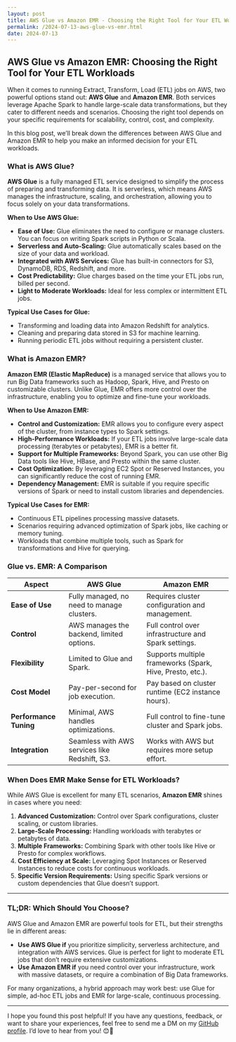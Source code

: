 ```yaml
---
layout: post  
title: AWS Glue vs Amazon EMR - Choosing the Right Tool for Your ETL Workloads
permalink: /2024-07-13-aws-glue-vs-emr.html  
date: 2024-07-13
---
```


## **AWS Glue vs Amazon EMR: Choosing the Right Tool for Your ETL Workloads**

When it comes to running Extract, Transform, Load (ETL) jobs on AWS, two powerful options stand out: **AWS Glue** and **Amazon EMR**. Both services leverage Apache Spark to handle large-scale data transformations, but they cater to different needs and scenarios. Choosing the right tool depends on your specific requirements for scalability, control, cost, and complexity.

In this blog post, we’ll break down the differences between AWS Glue and Amazon EMR to help you make an informed decision for your ETL workloads.


### **What is AWS Glue?**
**AWS Glue** is a fully managed ETL service designed to simplify the process of preparing and transforming data. It is serverless, which means AWS manages the infrastructure, scaling, and orchestration, allowing you to focus solely on your data transformations.

**When to Use AWS Glue:**
- **Ease of Use:** Glue eliminates the need to configure or manage clusters. You can focus on writing Spark scripts in Python or Scala.
- **Serverless and Auto-Scaling:** Glue automatically scales based on the size of your data and workload.
- **Integrated with AWS Services:** Glue has built-in connectors for S3, DynamoDB, RDS, Redshift, and more.
- **Cost Predictability:** Glue charges based on the time your ETL jobs run, billed per second.
- **Light to Moderate Workloads:** Ideal for less complex or intermittent ETL jobs.

**Typical Use Cases for Glue:**
- Transforming and loading data into Amazon Redshift for analytics.
- Cleaning and preparing data stored in S3 for machine learning.
- Running periodic ETL jobs without requiring a persistent cluster.


### **What is Amazon EMR?**
**Amazon EMR (Elastic MapReduce)** is a managed service that allows you to run Big Data frameworks such as Hadoop, Spark, Hive, and Presto on customizable clusters. Unlike Glue, EMR offers more control over the infrastructure, enabling you to optimize and fine-tune your workloads.

**When to Use Amazon EMR:**
- **Control and Customization:** EMR allows you to configure every aspect of the cluster, from instance types to Spark settings.
- **High-Performance Workloads:** If your ETL jobs involve large-scale data processing (terabytes or petabytes), EMR is a better fit.
- **Support for Multiple Frameworks:** Beyond Spark, you can use other Big Data tools like Hive, HBase, and Presto within the same cluster.
- **Cost Optimization:** By leveraging EC2 Spot or Reserved Instances, you can significantly reduce the cost of running EMR.
- **Dependency Management:** EMR is suitable if you require specific versions of Spark or need to install custom libraries and dependencies.

**Typical Use Cases for EMR:**
- Continuous ETL pipelines processing massive datasets.
- Scenarios requiring advanced optimization of Spark jobs, like caching or memory tuning.
- Workloads that combine multiple tools, such as Spark for transformations and Hive for querying.



### **Glue vs. EMR: A Comparison**

| **Aspect**                | **AWS Glue**                                | **Amazon EMR**                                   |
|----------------------------|--------------------------------------------|------------------------------------------------|
| **Ease of Use**            | Fully managed, no need to manage clusters. | Requires cluster configuration and management.  |
| **Control**                | AWS manages the backend, limited options.  | Full control over infrastructure and Spark settings. |
| **Flexibility**            | Limited to Glue and Spark.                 | Supports multiple frameworks (Spark, Hive, Presto, etc.). |
| **Cost Model**             | Pay-per-second for job execution.          | Pay based on cluster runtime (EC2 instance hours). |
| **Performance Tuning**     | Minimal, AWS handles optimizations.        | Full control to fine-tune cluster and Spark jobs. |
| **Integration**            | Seamless with AWS services like Redshift, S3. | Works with AWS but requires more setup effort.  |



### **When Does EMR Make Sense for ETL Workloads?**
While AWS Glue is excellent for many ETL scenarios, **Amazon EMR** shines in cases where you need:
1. **Advanced Customization:** Control over Spark configurations, cluster scaling, or custom libraries.
2. **Large-Scale Processing:** Handling workloads with terabytes or petabytes of data.
3. **Multiple Frameworks:** Combining Spark with other tools like Hive or Presto for complex workflows.
4. **Cost Efficiency at Scale:** Leveraging Spot Instances or Reserved Instances to reduce costs for continuous workloads.
5. **Specific Version Requirements:** Using specific Spark versions or custom dependencies that Glue doesn’t support.

---

### **TL;DR: Which Should You Choose?**
AWS Glue and Amazon EMR are powerful tools for ETL, but their strengths lie in different areas:

- **Use AWS Glue if** you prioritize simplicity, serverless architecture, and integration with AWS services. Glue is perfect for light to moderate ETL jobs that don’t require extensive customizations.
- **Use Amazon EMR if** you need control over your infrastructure, work with massive datasets, or require a combination of Big Data frameworks.

For many organizations, a hybrid approach may work best: use Glue for simple, ad-hoc ETL jobs and EMR for large-scale, continuous processing.


--- 


I hope you found this post helpful! If you have any questions, feedback, or want to share your experiences, feel free to send me a DM on my [GitHub profile](https://github.com/Ubikitina). I’d love to hear from you! 😊🚀  

